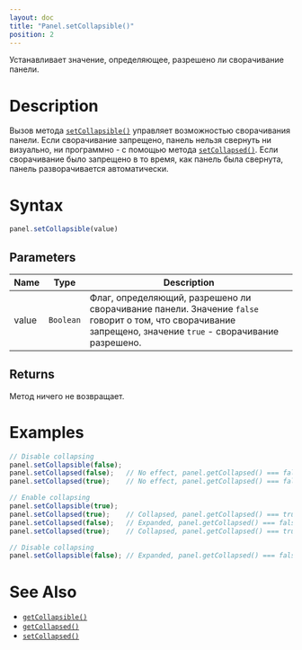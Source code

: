 ```yaml
---
layout: doc
title: "Panel.setCollapsible()"
position: 2
---
```


Устанавливает значение, определяющее, разрешено ли сворачивание панели.

# Description

Вызов метода [`setCollapsible()`](../Panel.setCollapsible/) управляет возможностью сворачивания
панели. Если сворачивание запрещено, панель нельзя свернуть ни визуально, ни программно - с помощью
метода [`setCollapsed()`](../Panel.setCollapsed/). Если сворачивание было запрещено в то время, как
панель была свернута, панель разворачивается автоматически.

# Syntax

```js
panel.setCollapsible(value)
```

## Parameters

|Name|Type|Description|
|----|----|-----------|
|value|`Boolean`|Флаг, определяющий, разрешено ли сворачивание панели. Значение `false` говорит о том, что сворачивание запрещено, значение `true` - сворачивание разрешено.|

## Returns

Метод ничего не возвращает.

# Examples

```js
// Disable collapsing
panel.setCollapsible(false);
panel.setCollapsed(false);   // No effect, panel.getCollapsed() === false
panel.setCollapsed(true);    // No effect, panel.getCollapsed() === false

// Enable collapsing
panel.setCollapsible(true);
panel.setCollapsed(true);    // Collapsed, panel.getCollapsed() === true
panel.setCollapsed(false);   // Expanded, panel.getCollapsed() === false
panel.setCollapsed(true);    // Collapsed, panel.getCollapsed() === true

// Disable collapsing
panel.setCollapsible(false); // Expanded, panel.getCollapsed() === false
```

# See Also

* [`getCollapsible()`](../Panel.getCollapsible/)
* [`getCollapsed()`](../Panel.getCollapsed/)
* [`setCollapsed()`](../Panel.setCollapsed/)
